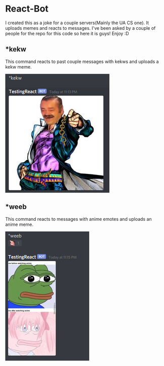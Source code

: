 # React-Bot
I created this as a joke for a couple servers(Mainly the UA CS one). It uploads memes and reacts to messages. I've been asked by a couple of people for the repo for this code so here it is guys! Enjoy :D

## *kekw
This command reacts to past couple messages with kekws and uploads a kekw meme.

![example output](https://github.com/Mcheung7272/React-Bot/blob/main/ImagePreviews/kekwShow.png "Example Output")

## *weeb
This command reacts to messages with anime emotes and uploads an anime meme. 

![example output](https://github.com/Mcheung7272/React-Bot/blob/main/ImagePreviews/weebshow.png "Example Output")
